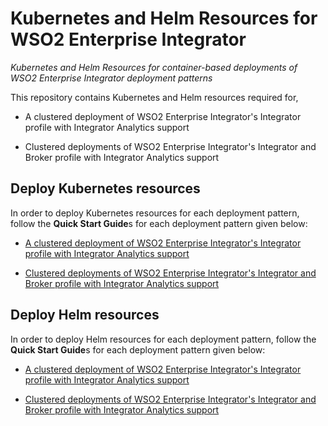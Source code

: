 # Kubernetes and Helm Resources for WSO2 Enterprise Integrator
*Kubernetes and Helm Resources for container-based deployments of WSO2 Enterprise Integrator deployment patterns*

This repository contains Kubernetes and Helm resources required for,

* A clustered deployment of WSO2 Enterprise Integrator's Integrator profile with Integrator Analytics support

* Clustered deployments of WSO2 Enterprise Integrator's Integrator and Broker profile with Integrator Analytics support 
 
## Deploy Kubernetes resources

In order to deploy Kubernetes resources for each deployment pattern, follow the **Quick Start Guide**s for each deployment pattern
given below:

* [A clustered deployment of WSO2 Enterprise Integrator's Integrator profile with Integrator Analytics support](integrator-analytics/README.md)

* [Clustered deployments of WSO2 Enterprise Integrator's Integrator and Broker profile with Integrator Analytics support](integrator-broker-analytics/README.md)

## Deploy Helm resources

In order to deploy Helm resources for each deployment pattern, follow the **Quick Start Guide**s for each deployment pattern
given below:

* [A clustered deployment of WSO2 Enterprise Integrator's Integrator profile with Integrator Analytics support](helm/integrator-with-analytics/README.md)

* [Clustered deployments of WSO2 Enterprise Integrator's Integrator and Broker profile with Integrator Analytics support](helm/integrator-broker-with-analytics/README.md)
